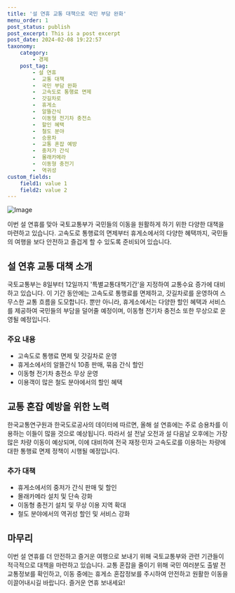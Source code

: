 ```yaml
---
title: '설 연휴 교통 대책으로 국민 부담 완화'
menu_order: 1
post_status: publish
post_excerpt: This is a post excerpt
post_date: 2024-02-08 19:22:57
taxonomy:
    category:
        - 경제
    post_tag:
        - 설 연휴
        -  교통 대책
        -  국민 부담 완화
        -  고속도로 통행료 면제
        -  갓길차로
        -  휴게소
        -  알뜰간식
        -  이동형 전기차 충전소
        -  할인 혜택
        -  철도 분야
        -  승용차
        -  교통 혼잡 예방
        -  중저가 간식
        -  몰래카메라
        -  이동형 충전기
        -  역귀성
custom_fields:
    field1: value 1
    field2: value 2
---
```


![Image](https://imgnews.pstatic.net/image/417/2024/02/08/0000980528_001_20240208041801463.jpg?type=w647)

이번 설 연휴를 맞아 국토교통부가 국민들의 이동을 원활하게 하기 위한 다양한 대책을 마련하고 있습니다. 고속도로 통행료의 면제부터 휴게소에서의 다양한 혜택까지, 국민들의 여행을 보다 안전하고 즐겁게 할 수 있도록 준비되어 있습니다.
## 설 연휴 교통 대책 소개
국토교통부는 8일부터 12일까지 '특별교통대책기간'을 지정하여 교통수요 증가에 대비하고 있습니다. 이 기간 동안에는 고속도로 통행료를 면제하고, 갓길차로를 운영하여 스무스한 교통 흐름을 도모합니다. 뿐만 아니라, 휴게소에서는 다양한 할인 혜택과 서비스를 제공하여 국민들의 부담을 덜어줄 예정이며, 이동형 전기차 충전소 또한 무상으로 운영될 예정입니다.
### 주요 내용
- 고속도로 통행료 면제 및 갓길차로 운영
- 휴게소에서의 알뜰간식 10종 판매, 묶음 간식 할인
- 이동형 전기차 충전소 무상 운영
- 이용객이 많은 철도 분야에서의 할인 혜택
## 교통 혼잡 예방을 위한 노력
한국교통연구원과 한국도로공사의 데이터에 따르면, 올해 설 연휴에는 주로 승용차를 이용하는 이들이 많을 것으로 예상됩니다. 따라서 설 전날 오전과 설 다음날 오후에는 가장 많은 차량 이동이 예상되며, 이에 대비하여 전국 재정·민자 고속도로를 이용하는 차량에 대한 통행료 면제 정책이 시행될 예정입니다.
### 추가 대책
- 휴게소에서의 중저가 간식 판매 및 할인
- 몰래카메라 설치 및 단속 강화
- 이동형 충전기 설치 및 무상 이용 지역 확대
- 철도 분야에서의 역귀성 할인 및 서비스 강화
## 마무리
이번 설 연휴를 더 안전하고 즐거운 여행으로 보내기 위해 국토교통부와 관련 기관들이 적극적으로 대책을 마련하고 있습니다. 교통 혼잡을 줄이기 위해 국민 여러분도 출발 전 교통정보를 확인하고, 이동 중에는 휴게소 혼잡정보를 주시하여 안전하고 원활한 이동을 이끌어내시길 바랍니다. 즐거운 연휴 보내세요!
